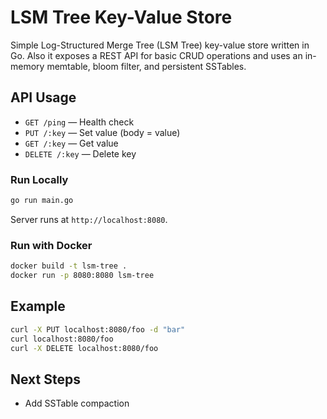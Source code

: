 # LSM Tree Key-Value Store

Simple Log-Structured Merge Tree (LSM Tree) key-value store written in Go. Also it exposes a REST API for basic CRUD operations and uses an in-memory memtable, bloom filter, and persistent SSTables.

## API Usage

- `GET /ping` — Health check
- `PUT /:key` — Set value (body = value)
- `GET /:key` — Get value
- `DELETE /:key` — Delete key

### Run Locally

```sh
go run main.go
```

Server runs at `http://localhost:8080`.

### Run with Docker

```sh
docker build -t lsm-tree .
docker run -p 8080:8080 lsm-tree
```

## Example

```sh
curl -X PUT localhost:8080/foo -d "bar"
curl localhost:8080/foo
curl -X DELETE localhost:8080/foo
```

## Next Steps

- Add SSTable compaction
